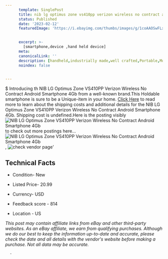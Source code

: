 ```yaml
---
      template: SinglePost
      title: nib lg optimus zone vs410pp verizon wireless no contract android smartphone 4gb
      status: Published
      date: '2023-02-12'
      featuredImage: 'https://i.ebayimg.com/thumbs/images/g/1coAAOSwFLxjVLvE/s-l225.jpg'
       

      excerpt: >-
        [smartphone,device ,hand held device]
      meta:
      canonicalLink: ''
      description: [handheld,industrially made,well crafted,Portable,Mobile,Compact,Convenient,Lightweight,Maneuverable,Man-portable,Miniature,Carriable,Hand-held,Light,Holdable,Transportable,Mobile device,Pocket-sized,On-the-go,Wireless,Cordless,Compact size,Convenient size, smartphone,device ,hand held device]
      noindex: false
      

---
```

$
      Introducing th NIB LG Optimus Zone VS410PP Verizon Wireless No Contract  Android Smartphone 4Gb from a well-known brand.This Holdable smartphone is sure to be a Unique-item in your home. [Click Here](https://www.ebay.com/itm/144930619509?hash=item21be89c075%3Ag%3A1coAAOSwFLxjVLvE&mkevt=1&mkcid=1&mkrid=711-53200-19255-0&campid=%253CePNCampaignId%253E&customid=%253CreferenceId%253E&toolid=10049) to read more to learn about the shipping costs and additional details for the NIB LG Optimus Zone VS410PP Verizon Wireless No Contract  Android Smartphone 4Gb. Shipping cost is undefined.Here is the posting visibly ![NIB LG Optimus Zone VS410PP Verizon Wireless No Contract  Android Smartphone 4Gb](https://i.ebayimg.com/thumbs/images/g/1coAAOSwFLxjVLvE/s-l225.jpg) to check out more postings here... ![NIB LG Optimus Zone VS410PP Verizon Wireless No Contract  Android Smartphone 4Gb](https://i.ebayimg.com/images/g/1coAAOSwFLxjVLvE/s-l1600.jpg), ![check vendor page](https://origin-galleryplus.ebayimg.com/ws/web/144930619509_2_0_1/225x225.jpg,https://origin-galleryplus.ebayimg.com/ws/web/144930619509_3_0_1/225x225.jpg)'

      

 ## Technical Facts 



     
      

 - Condition- New 


      

 - Listed Price- 20.99 


      

 - Currency- USD 


      

 - Feedback score - 814 


      

 - Location - US 


      
      

 *_This post may contain affiliate links from eBay and other third-party websites. As an eBay affiliate, we earn from qualifying purchases. Although we do our best to keep the information up-to-date and accurate, please check the date and all details with the vendor's website before making a purchase. Not all data may be accurate._*




      -
